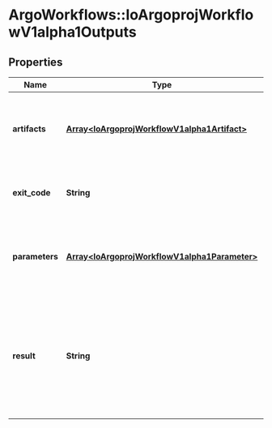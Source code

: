 # ArgoWorkflows::IoArgoprojWorkflowV1alpha1Outputs

## Properties
Name | Type | Description | Notes
------------ | ------------- | ------------- | -------------
**artifacts** | [**Array&lt;IoArgoprojWorkflowV1alpha1Artifact&gt;**](IoArgoprojWorkflowV1alpha1Artifact.md) | Artifacts holds the list of output artifacts produced by a step | [optional] 
**exit_code** | **String** | ExitCode holds the exit code of a script template | [optional] 
**parameters** | [**Array&lt;IoArgoprojWorkflowV1alpha1Parameter&gt;**](IoArgoprojWorkflowV1alpha1Parameter.md) | Parameters holds the list of output parameters produced by a step | [optional] 
**result** | **String** | Result holds the result (stdout) of a script or container template, or the response body of an HTTP template | [optional] 



